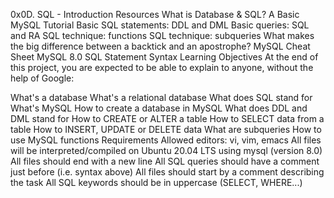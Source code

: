 0x0D. SQL - Introduction
Resources
What is Database & SQL?
A Basic MySQL Tutorial
Basic SQL statements: DDL and DML
Basic queries: SQL and RA
SQL technique: functions
SQL technique: subqueries
What makes the big difference between a backtick and an apostrophe?
MySQL Cheat Sheet
MySQL 8.0 SQL Statement Syntax
Learning Objectives
At the end of this project, you are expected to be able to explain to anyone, without the help of Google:

What's a database
What's a relational database
What does SQL stand for
What's MySQL
How to create a database in MySQL
What does DDL and DML stand for
How to CREATE or ALTER a table
How to SELECT data from a table
How to INSERT, UPDATE or DELETE data
What are subqueries
How to use MySQL functions
Requirements
Allowed editors: vi, vim, emacs
All files will be interpreted/compiled on Ubuntu 20.04 LTS using mysql (version 8.0)
All files should end with a new line
All SQL queries should have a comment just before (i.e. syntax above)
All files should start by a comment describing the task
All SQL keywords should be in uppercase (SELECT, WHERE...)
